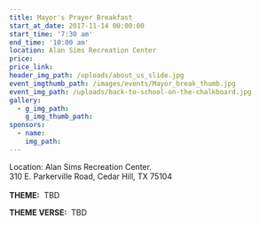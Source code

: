 ```yaml
---
title: Mayor's Prayer Breakfast
start_at_date: 2017-11-14 00:00:00
start_time: '7:30 am'
end_time: '10:00 am'
location: Alan Sims Recreation Center
price:
price_link:
header_img_path: /uploads/about_us_slide.jpg
event_imgthumb_path: /images/events/Mayor_break_thumb.jpg
event_img_path: /uploads/back-to-school-on-the-chalkboard.jpg
gallery:
  - g_img_path:
    g_img_thumb_path:
sponsors:
  - name:
    img_path:
---
```



Location: Alan Sims Recreation Center.<br>310 E. Parkerville Road, Cedar Hill, TX 75104<br><br>**THEME:**  TBD

**THEME VERSE:**  TBD